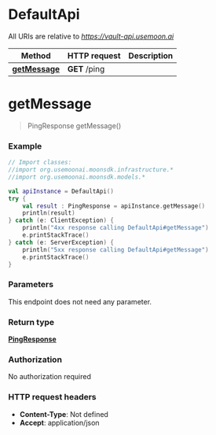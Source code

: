 # DefaultApi

All URIs are relative to *https://vault-api.usemoon.ai*

Method | HTTP request | Description
------------- | ------------- | -------------
[**getMessage**](DefaultApi.md#getMessage) | **GET** /ping | 


<a id="getMessage"></a>
# **getMessage**
> PingResponse getMessage()



### Example
```kotlin
// Import classes:
//import org.usemoonai.moonsdk.infrastructure.*
//import org.usemoonai.moonsdk.models.*

val apiInstance = DefaultApi()
try {
    val result : PingResponse = apiInstance.getMessage()
    println(result)
} catch (e: ClientException) {
    println("4xx response calling DefaultApi#getMessage")
    e.printStackTrace()
} catch (e: ServerException) {
    println("5xx response calling DefaultApi#getMessage")
    e.printStackTrace()
}
```

### Parameters
This endpoint does not need any parameter.

### Return type

[**PingResponse**](PingResponse.md)

### Authorization

No authorization required

### HTTP request headers

 - **Content-Type**: Not defined
 - **Accept**: application/json

